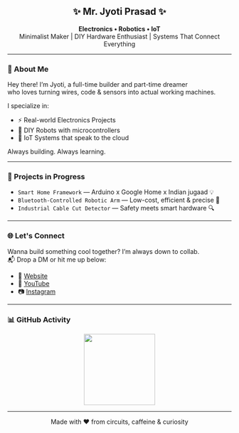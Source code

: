 <!-- Profile Header -->
<h2 align="center">✨ Mr. Jyoti Prasad ✨</h2>
<p align="center">
  <b>Electronics • Robotics • IoT</b><br/>
  Minimalist Maker | DIY Hardware Enthusiast | Systems That Connect Everything
</p>

---

<!-- About -->
### 🔧 About Me

Hey there! I’m Jyoti, a full-time builder and part-time dreamer  
who loves turning wires, code & sensors into actual working machines.

I specialize in:

- ⚡ Real-world Electronics Projects
- 🤖 DIY Robots with microcontrollers
- 📡 IoT Systems that speak to the cloud

Always building. Always learning.

---

<!-- Projects -->
### 🚀 Projects in Progress

- `Smart Home Framework` — Arduino x Google Home x Indian jugaad 💡  
- `Bluetooth-Controlled Robotic Arm` — Low-cost, efficient & precise 🤖  
- `Industrial Cable Cut Detector` — Safety meets smart hardware 🔍

---

<!-- Connect -->
### 🌐 Let's Connect

Wanna build something cool together? I’m always down to collab.  
📬 Drop a DM or hit me up below:

- 🔗 [Website](https://electrolab.in)  
- 🎥 [YouTube](https://www.youtube.com/c/MrJyotiPrasadd)  
- 📷 [Instagram](https://www.instagram.com/jyotiprasadmohanta/)

---

<!-- Stats -->
### 📊 GitHub Activity

<div align="center">
  <img src="https://github-readme-stats.vercel.app/api?username=MrJyotiprasad&show_icons=true&theme=glass" height="160" />
</div>

---

<!-- Footer -->
<p align="center">
  Made with ❤️ from circuits, caffeine & curiosity  
</p>

